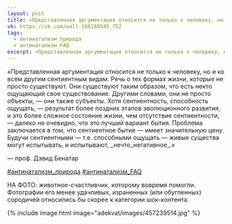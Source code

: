 ```yaml
---
layout: post
title: «Представленная аргументация относится не только к человеку, но и ко всем другим сентиентным видам»
vk: https://vk.com/wall-166188545_752
tags:
  - антинатализм_природа
  - антинатализм_FAQ
excerpt: «Представленная аргументация относится не только к человеку, но и ко всем другим сентиентным видам. Речь о тех формах жизни, которые не просто существуют. Они существуют таким образом, что есть некто ощущающий свое существование. Другими словами, они не просто объекты, — они также субъекты. Хотя сентиентность, способность ощущать, — результат...
---
```

«Представленная аргументация относится не только к человеку, но и ко всем другим сентиентным видам. Речь о тех формах жизни, которые не просто существуют. Они существуют таким образом, что есть некто ощущающий свое существование. Другими словами, они не просто объекты, — они также субъекты. Хотя сентиентность, способность ощущать, — результат более поздних этапов эволюционного развития, и это более сложное состояние жизни, чем отсутствие сентиентности, — далеко не очевидно, что это лучший вариант бытия. Проблема заключается в том, что сентиентное бытие — имеет значительную цену. Будучи сентиентными — т.е. способными ощущать — живые существа могут испытывать, и испытывают, \_нечто\_негативное\_.»

— проф. Дэвид Бенатар

[#антинатализм_природа](poisk.html#антинатализм_природа)
[#антинатализм_FAQ](poisk.html#антинатализм_FAQ)

НА ФОТО: животное-счастливчик, которому вовремя помогли. Фотографии его менее удачливых, израненных (или обугленных) сородичей относились бы скорее к категории шок-контента.

{% include image.html image="adekvat/images/457239514.jpg" %}